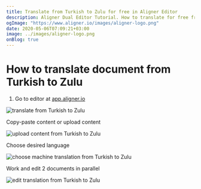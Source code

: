 ```yaml
---
title: Translate from Turkish to Zulu for free in Aligner Editor
description: Aligner Dual Editor Tutorial. How to translate for free from Turkish to Zulu. Aligner is multilingual document management platform. 
ogImage: "https://www.aligner.io/images/aligner-logo.png"
date: 2020-05-06T07:09:21+03:00
image: ../images/aligner-logo.png
onBlog: true
---
```


# How to translate document from Turkish to Zulu

1. Go to editor at [app.aligner.io](https://app.aligner.io "Aligner App web page")

![translate from Turkish to Zulu](../aligner-blank-editor.png "translate from Turkish to Zulu")

Copy-paste content or upload content

![upload content from Turkish to Zulu](../aligner-uploaded-document.png "upload content from Turkish to Zulu")

Choose desired language

![choose machine translation from Turkish to Zulu](../aligner-language-dropdown.png "choose machine translation from Turkish to Zulu")

Work and edit 2 documents in parallel

![edit translation from Turkish to Zulu](../aligner-double-sitded-editor.png "edit translation from Turkish to Zulu")

